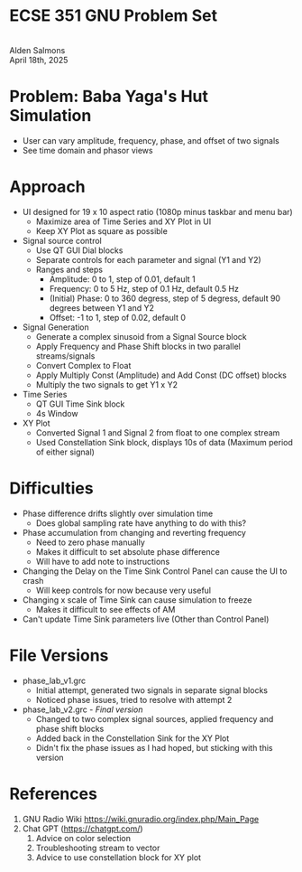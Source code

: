 # ECSE 351 GNU Problem Set
<br>Alden Salmons
<br>April 18th, 2025

# Problem: Baba Yaga's Hut Simulation
- User can vary amplitude, frequency, phase, and offset of two signals
- See time domain and phasor views

# Approach
- UI designed for 19 x 10 aspect ratio (1080p minus taskbar and menu bar)
    - Maximize area of Time Series and XY Plot in UI
    - Keep XY Plot as square as possible
- Signal source control
    - Use QT GUI Dial blocks
    - Separate controls for each parameter and signal (Y1 and Y2)
    - Ranges and steps
        - Amplitude: 0 to 1, step of 0.01, default 1
        - Frequency: 0 to 5 Hz, step of 0.1 Hz, default 0.5 Hz
        - (Initial) Phase: 0 to 360 degress, step of 5 degress, default 90 degrees between Y1 and Y2
        - Offset: -1 to 1, step of 0.02, default 0
- Signal Generation
    - Generate a complex sinusoid from a Signal Source block
    - Apply Frequency and Phase Shift blocks in two parallel streams/signals
    - Convert Complex to Float
    - Apply Multiply Const (Amplitude) and Add Const (DC offset) blocks
    - Multiply the two signals to get Y1 x Y2
- Time Series
    - QT GUI Time Sink block
    - 4s Window
- XY Plot
    - Converted Signal 1 and Signal 2 from float to one complex stream
    - Used Constellation Sink block, displays 10s of data (Maximum period of either signal)

# Difficulties
- Phase difference drifts slightly over simulation time
    - Does global sampling rate have anything to do with this?
- Phase accumulation from changing and reverting frequency
    - Need to zero phase manually
    - Makes it difficult to set absolute phase difference
    - Will have to add note to instructions
- Changing the Delay on the Time Sink Control Panel can cause the UI to crash
    - Will keep controls for now because very useful
- Changing x scale of Time Sink can cause simulation to freeze
    - Makes it difficult to see effects of AM
- Can't update Time Sink parameters live (Other than Control Panel)

# File Versions
- phase_lab_v1.grc
    - Initial attempt, generated two signals in separate signal blocks
    - Noticed phase issues, tried to resolve with attempt 2
- phase_lab_v2.grc - *Final version*
    - Changed to two complex signal sources, applied frequency and phase shift blocks
    - Added back in the Constellation Sink for the XY Plot
    - Didn't fix the phase issues as I had hoped, but sticking with this version

# References
1. GNU Radio Wiki https://wiki.gnuradio.org/index.php/Main_Page
2. Chat GPT (https://chatgpt.com/)
    1. Advice on color selection
    2. Troubleshooting stream to vector
    3. Advice to use constellation block for XY plot
